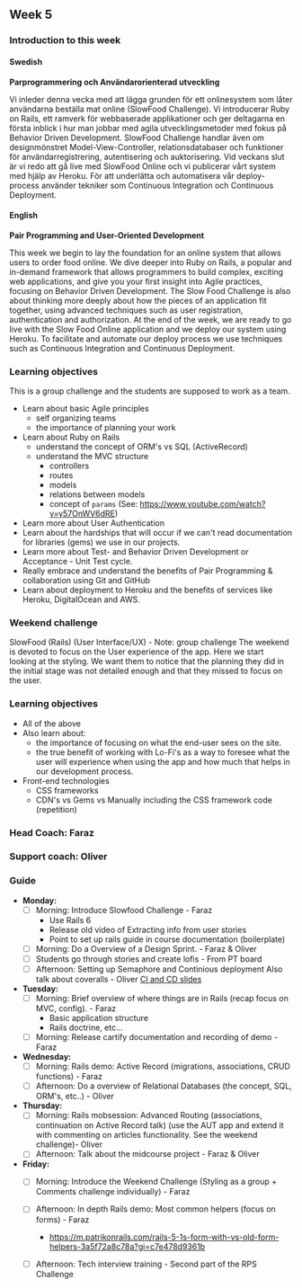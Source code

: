 ## Week 5
### Introduction to this week

#### Swedish
**Parprogrammering och Användarorienterad utveckling**

Vi inleder denna vecka med att lägga grunden för ett onlinesystem som låter användarna beställa mat online (SlowFood Challenge). Vi introducerar Ruby on Rails, ett ramverk för webbaserade applikationer och ger deltagarna en första inblick i hur man jobbar med agila utvecklingsmetoder med fokus på Behavior Driven Development. SlowFood Challenge handlar även om designmönstret Model-View-Controller, relationsdatabaser och funktioner för användarregistrering, autentisering och auktorisering. Vid veckans slut är vi redo att gå live med SlowFood Online och vi publicerar vårt system med hjälp av Heroku. För att underlätta och automatisera vår deploy-process använder tekniker som Continuous Integration och Continuous Deployment.

#### English
**Pair Programming and User-Oriented Development**

This week we begin to lay the foundation for an online system that allows users to order food online. We dive deeper into Ruby on Rails,  a popular and in-demand framework that allows programmers to build complex, exciting web applications, and give you your first insight into Agile practices, focusing on Behavior Driven Development. The Slow Food Challenge is also about thinking more deeply about how the pieces of an application fit together, using advanced techniques such as user registration, authentication and authorization. At the end of the week, we are ready to go live with the Slow Food Online application and we deploy our system using Heroku. To facilitate and automate our deploy process we use techniques such as Continuous Integration and Continuous Deployment.


### Learning objectives
This is a group challenge and the students are supposed to work as a team.
* Learn about basic Agile principles
  - self organizing teams
  - the importance of planning your work
* Learn about Ruby on Rails
  - understand the concept of ORM's vs SQL (ActiveRecord)
  - understand the MVC structure
    - controllers
    - routes
    - models
    - relations between models
    - concept of `params` (See: https://www.youtube.com/watch?v=y57OnWV6dRE)
* Learn more about User Authentication
* Learn about the hardships that will occur if we can't read documentation for libraries (gems) we use in our projects.
* Learn more about Test- and Behavior Driven Development or Acceptance - Unit Test cycle.
* Really embrace and understand the benefits of Pair Programming & collaboration using Git and GitHub
* Learn about deployment to Heroku and the benefits of services like Heroku, DigitalOcean and AWS.

### Weekend challenge
SlowFood (Rails) (User Interface/UX) - Note: group challenge
The weekend is devoted to focus on the User experience of the app. Here we start looking at the styling. We want them to notice that the planning they did in the initial stage was not detailed enough and that they missed to focus on the user.

### Learning objectives
* All of the above
* Also learn about:
  - the importance of focusing on what the end-user sees on the site.
  - the true benefit of working with Lo-Fi's as a way to foresee what the user will experience when using the app and how much that helps in our development process.
* Front-end technologies
  - CSS frameworks
  - CDN's vs Gems vs Manually including the CSS framework code (repetition)

### Head Coach: Faraz
### Support coach: Oliver
### Guide
- **Monday:**
  - [ ] Morning: Introduce Slowfood Challenge - Faraz
    - Use Rails 6
    - Release old video of Extracting info from user stories
    - Point to set up rails guide in course documentation (boilerplate)
  - [ ] Morning: Do a Overview of a Design Sprint. - Faraz & Oliver
  - [ ] Students go through stories and create lofis - From PT board
  - [ ] Afternoon: Setting up Semaphore and Continious deployment Also talk about coveralls - Oliver [CI and CD slides](https://docs.google.com/presentation/d/1Y0YBeRV9Da9exfEQXZFyJob0d6pbBKofPj3fjHp_yMQ/edit#slide=id.p9)
  
- **Tuesday:**
  - [ ] Morning: Brief overview of where things are in Rails (recap focus on MVC, config). - Faraz
      - Basic application structure
      - Rails doctrine, etc...
  - [ ] Morning: Release cartify documentation and recording of demo - Faraz

- **Wednesday:** 
  - [ ] Morning: Rails demo: Active Record (migrations, associations, CRUD functions) - Faraz
  - [ ] Afternoon: Do a overview of Relational Databases (the concept, SQL, ORM's, etc..) - Oliver

- **Thursday:**
    - [ ] Morning: Rails mobsession: Advanced Routing (associations, continuation on Active Record talk) (use the AUT app and extend it with commenting on articles functionality. See the weekend challenge)- Oliver
    - [ ] Afternoon: Talk about the midcourse project - Faraz & Oliver

- **Friday:**
  - [ ] Morning: Introduce the Weekend Challenge (Styling as a group + Comments challenge individually) - Faraz
  - [ ] Afternoon: In depth Rails demo: Most common helpers (focus on forms) - Faraz
    - https://m.patrikonrails.com/rails-5-1s-form-with-vs-old-form-helpers-3a5f72a8c78a?gi=c7e478d9361b
  - [ ] Afternoon: Tech interview training - Second part of the RPS Challenge

